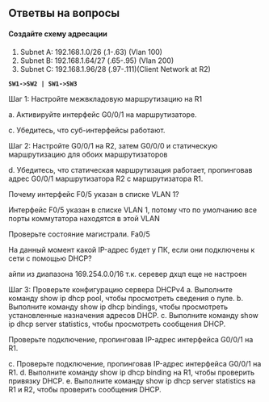 ## Ответвы на вопросы ##

#### Создайте схему адресации ####

1. Subnet A: 192.168.1.0/26 (.1-.63) (Vlan 100)
2. Subnet B: 192.168.1.64/27 (.65-.95) (Vlan 200)
3. Subnet C: 192.168.1.96/28 (.97-.111)(Client Network at R2)

**`SW1->SW2 | SW1->SW3`**

Шаг 1: Настройте межвкладовую маршрутизацию на R1

a.     Активируйте интерфейс G0/0/1 на маршрутизаторе.

c.     Убедитесь, что суб-интерфейсы работают.

Шаг 2: Настройте G0/0/1 на R2, затем G0/0/0 и статическую маршрутизацию для обоих маршрутизаторов

d.    Убедитесь, что статическая маршрутизация работает, пропинговав адрес G0/0/1 маршрутизатора R2 с маршрутизатора R1.


Почему интерфейс F0/5 указан в списке VLAN 1?

Интерфейс F0/5 указан в списке VLAN 1, потому что по умолчанию все порты коммутатора находятся в этой VLAN

Проверьте состояние магистрали. Fa0/5

На данный момент какой IP-адрес будет у ПК, если они подключены к сети с помощью DHCP?

айпи из диапазона 169.254.0.0/16 т.к. серевер дхцп еще не настроен

Шаг 3: Проверьте конфигурацию сервера DHCPv4
a.     Выполните команду show ip dhcp pool, чтобы просмотреть сведения о пуле.
b.    Выполните команду show ip dhcp bindings, чтобы просмотреть установленные назначения адресов DHCP.
c.     Выполните команду show ip dhcp server statistics, чтобы просмотреть сообщения DHCP.

Проверьте подключение, пропинговав IP-адрес интерфейса G0/0/1 на R1.

c.     Проверьте подключение, пропинговав IP-адрес интерфейса G0/0/1 на R1.
d.    Выполните команду show ip dhcp binding на R1, чтобы проверить привязку DHCP.
e.     Выполните команду show ip dhcp server statistics на R1 и R2, чтобы проверить сообщения DHCP.
